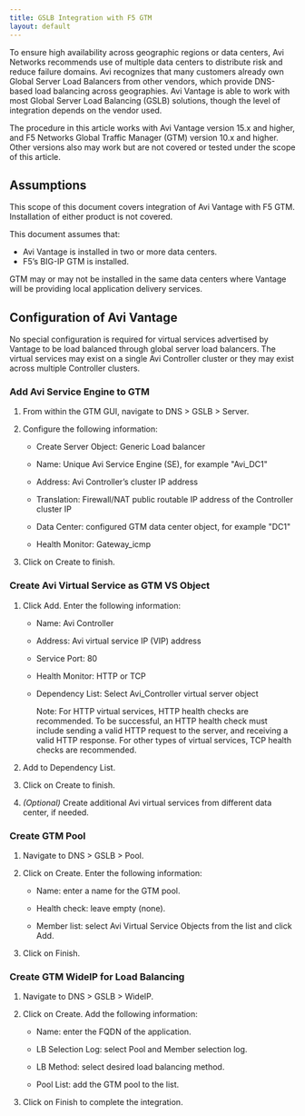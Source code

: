 ```yaml
---
title: GSLB Integration with F5 GTM
layout: default
---
```

To ensure high availability across geographic regions or data centers, Avi Networks recommends use of multiple data centers to distribute risk and reduce failure domains. Avi recognizes that many customers already own Global Server Load Balancers from other vendors, which provide DNS-based load balancing across geographies. Avi Vantage is able to work with most Global Server Load Balancing (GSLB) solutions, though the level of integration depends on the vendor used.

The procedure in this article works with Avi Vantage version 15.x and higher, and F5 Networks Global Traffic Manager (GTM) version 10.x and higher. Other versions also may work but are not covered or tested under the scope of this article.

## Assumptions

This scope of this document covers integration of Avi Vantage with F5 GTM. Installation of either product is not covered.

This document assumes that:

* Avi Vantage is installed in two or more data centers. 
* F5’s BIG-IP GTM is installed.  

GTM may or may not be installed in the same data centers where Vantage will be providing local application delivery services.

## Configuration of Avi Vantage

No special configuration is required for virtual services advertised by Vantage to be load balanced through global server load balancers. The virtual services may exist on a single Avi Controller cluster or they may exist across multiple Controller clusters.

### Add Avi Service Engine to GTM

<ol> 
 <li> <p>From within the GTM GUI, navigate to DNS &gt; GSLB &gt; Server.</p> </li> 
 <li> <p>Configure the following information:</p> 
  <ul> 
   <li> <p>Create Server Object: Generic Load balancer</p> </li> 
   <li> <p>Name: Unique Avi Service Engine (SE), for example "Avi_DC1"</p> </li> 
   <li> <p>Address: Avi Controller’s cluster IP address</p> </li> 
   <li> <p>Translation: Firewall/NAT public routable IP address of the Controller cluster IP</p> </li> 
   <li> <p>Data Center: configured GTM data center object, for example "DC1"</p> </li> 
   <li> <p>Health Monitor: Gateway_icmp</p> </li> 
  </ul> </li> 
 <li> <p>Click on Create to finish.</p> </li> 
</ol> 

### Create Avi Virtual Service as GTM VS Object

<ol> 
 <li> <p>Click Add. Enter the following information:</p> 
  <ul> 
   <li> <p>Name: Avi Controller</p> </li> 
   <li> <p>Address: Avi virtual service IP (VIP) address</p> </li> 
   <li> <p>Service Port: 80</p> </li> 
   <li> <p>Health Monitor: HTTP or TCP</p> </li> 
   <li> <p>Dependency List: Select Avi_Controller virtual server object</p> <p>Note: For HTTP virtual services, HTTP health checks are recommended. To be successful, an HTTP health check must include sending a valid HTTP request to the server, and receiving a valid HTTP response. For other types of virtual services, TCP health checks are recommended.</p> </li> 
  </ul> </li> 
 <li> <p>Add to Dependency List.</p> </li> 
 <li> <p>Click on Create to finish.</p> </li> 
 <li> <p><em>(Optional)</em> Create additional Avi virtual services from different data center, if needed.</p> </li> 
</ol> 

### Create GTM Pool

<ol> 
 <li> <p>Navigate to DNS &gt; GSLB &gt; Pool.</p> </li> 
 <li> <p>Click on Create. Enter the following information:</p> 
  <ul> 
   <li> <p>Name: enter a name for the GTM pool.</p> </li> 
   <li> <p>Health check: leave empty (none).</p> </li> 
   <li> <p>Member list: select Avi Virtual Service Objects from the list and click Add.</p> </li> 
  </ul> </li> 
 <li> <p>Click on Finish.</p> </li> 
</ol> 

### Create GTM WideIP for Load Balancing

<ol> 
 <li> <p>Navigate to DNS &gt; GSLB &gt; WideIP.</p> </li> 
 <li> <p>Click on Create. Add the following information:</p> 
  <ul> 
   <li> <p>Name: enter the FQDN of the application.</p> </li> 
   <li> <p>LB Selection Log: select Pool and Member selection log.</p> </li> 
   <li> <p>LB Method: select desired load balancing method.</p> </li> 
   <li> <p>Pool List: add the GTM pool to the list.</p> </li> 
  </ul> </li> 
 <li> <p>Click on Finish to complete the integration.</p> </li> 
</ol> 